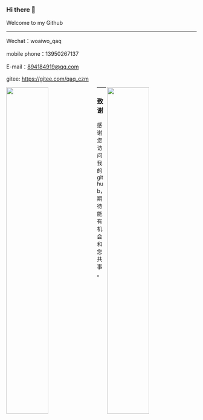 ### Hi there 👋
Welcome to my Github
<hr>

Wechat：woaiwo_qaq

mobile phone：13950267137

E-mail：894184919@qq.com

gitee: https://gitee.com/qaq_czm


<!-- ![unswervingly's github stats](https://github-readme-stats.vercel.app/api?username=lxKylin&hide=[%22issues%22]&show_icons=true)  -->

<!-- ![Top Langs](https://github-readme-stats.vercel.app/api/top-langs/?username=unswervingly)  -->

<p>
<img align="left" width="47%" src="https://github-readme-stats.vercel.app/api?username=unswervingly&hide=[%22issues%22]&show_icons=true" />
<img align="right" width="47%" src="https://github-readme-stats.vercel.app/api/top-langs/?username=unswervingly&layout=compact&hide=glsl" />
</p>


--- 
### 致谢
感谢您访问我的github，期待能有机会和您共事。
